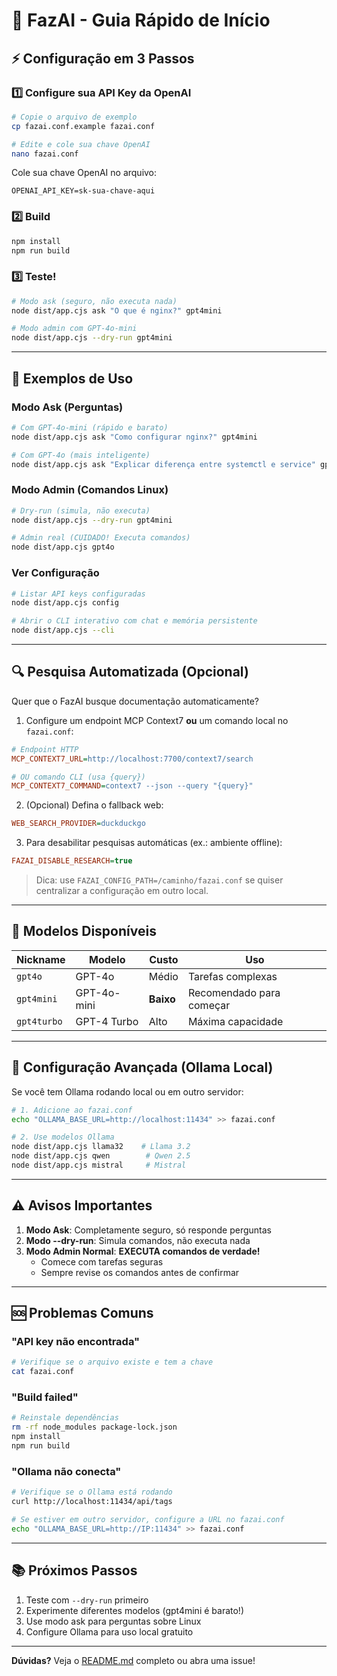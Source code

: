 # 🚀 FazAI - Guia Rápido de Início

## ⚡ Configuração em 3 Passos

### 1️⃣ Configure sua API Key da OpenAI

```bash
# Copie o arquivo de exemplo
cp fazai.conf.example fazai.conf

# Edite e cole sua chave OpenAI
nano fazai.conf
```

Cole sua chave OpenAI no arquivo:
```
OPENAI_API_KEY=sk-sua-chave-aqui
```

### 2️⃣ Build

```bash
npm install
npm run build
```

### 3️⃣ Teste!

```bash
# Modo ask (seguro, não executa nada)
node dist/app.cjs ask "O que é nginx?" gpt4mini

# Modo admin com GPT-4o-mini
node dist/app.cjs --dry-run gpt4mini
```

---

## 📖 Exemplos de Uso

### Modo Ask (Perguntas)

```bash
# Com GPT-4o-mini (rápido e barato)
node dist/app.cjs ask "Como configurar nginx?" gpt4mini

# Com GPT-4o (mais inteligente)
node dist/app.cjs ask "Explicar diferença entre systemctl e service" gpt4o
```

### Modo Admin (Comandos Linux)

```bash
# Dry-run (simula, não executa)
node dist/app.cjs --dry-run gpt4mini

# Admin real (CUIDADO! Executa comandos)
node dist/app.cjs gpt4o
```

### Ver Configuração

```bash
# Listar API keys configuradas
node dist/app.cjs config

# Abrir o CLI interativo com chat e memória persistente
node dist/app.cjs --cli
```

---

## 🔍 Pesquisa Automatizada (Opcional)

Quer que o FazAI busque documentação automaticamente?

1. Configure um endpoint MCP Context7 **ou** um comando local no `fazai.conf`:

```ini
# Endpoint HTTP
MCP_CONTEXT7_URL=http://localhost:7700/context7/search

# OU comando CLI (usa {query})
MCP_CONTEXT7_COMMAND=context7 --json --query "{query}"
```

2. (Opcional) Defina o fallback web:

```ini
WEB_SEARCH_PROVIDER=duckduckgo
```

3. Para desabilitar pesquisas automáticas (ex.: ambiente offline):

```ini
FAZAI_DISABLE_RESEARCH=true
```

> Dica: use `FAZAI_CONFIG_PATH=/caminho/fazai.conf` se quiser centralizar a configuração em outro local.

---

## 🎯 Modelos Disponíveis

| Nickname | Modelo | Custo | Uso |
|----------|--------|-------|-----|
| `gpt4o` | GPT-4o | Médio | Tarefas complexas |
| `gpt4mini` | GPT-4o-mini | **Baixo** | Recomendado para começar |
| `gpt4turbo` | GPT-4 Turbo | Alto | Máxima capacidade |

---

## 🔧 Configuração Avançada (Ollama Local)

Se você tem Ollama rodando local ou em outro servidor:

```bash
# 1. Adicione ao fazai.conf
echo "OLLAMA_BASE_URL=http://localhost:11434" >> fazai.conf

# 2. Use modelos Ollama
node dist/app.cjs llama32    # Llama 3.2
node dist/app.cjs qwen        # Qwen 2.5
node dist/app.cjs mistral     # Mistral
```

---

## ⚠️ Avisos Importantes

1. **Modo Ask**: Completamente seguro, só responde perguntas
2. **Modo --dry-run**: Simula comandos, não executa nada
3. **Modo Admin Normal**: **EXECUTA comandos de verdade!**
   - Comece com tarefas seguras
   - Sempre revise os comandos antes de confirmar

---

## 🆘 Problemas Comuns

### "API key não encontrada"
```bash
# Verifique se o arquivo existe e tem a chave
cat fazai.conf
```

### "Build failed"
```bash
# Reinstale dependências
rm -rf node_modules package-lock.json
npm install
npm run build
```

### "Ollama não conecta"
```bash
# Verifique se o Ollama está rodando
curl http://localhost:11434/api/tags

# Se estiver em outro servidor, configure a URL no fazai.conf
echo "OLLAMA_BASE_URL=http://IP:11434" >> fazai.conf
```

---

## 📚 Próximos Passos

1. Teste com `--dry-run` primeiro
2. Experimente diferentes modelos (gpt4mini é barato!)
3. Use modo ask para perguntas sobre Linux
4. Configure Ollama para uso local gratuito

---

**Dúvidas?** Veja o [README.md](README.md) completo ou abra uma issue!
